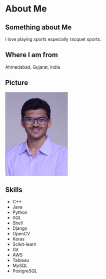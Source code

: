 # About Me

## Something about Me
I love playing sports especially racquet sports.

## Where I am from
Ahmedabad, Gujarat, India

## Picture
<img src="images/Chintan_Gandhi.jpg" alt="Chintan Gandhi's Mugshot" width="200"/>

## Skills
* C++
* Java
* Python
* SQL
* Shell
* Django
* OpenCV
* Keras
* Scikit-learn
* Git
* AWS
* Tableau
* MySQL
* PostgreSQL

